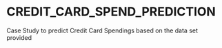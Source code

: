 # CREDIT_CARD_SPEND_PREDICTION
Case Study to predict Credit Card Spendings based on the data set provided
